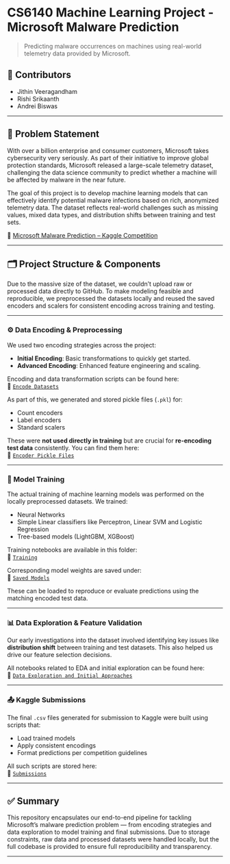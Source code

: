 # CS6140 Machine Learning Project - Microsoft Malware Prediction

> Predicting malware occurrences on machines using real-world telemetry data provided by Microsoft.

## 👥 Contributors

- Jithin Veeragandham  
- Rishi Srikaanth  
- Andrei Biswas  

---

## 📌 Problem Statement

With over a billion enterprise and consumer customers, Microsoft takes cybersecurity very seriously. As part of their initiative to improve global protection standards, Microsoft released a large-scale telemetry dataset, challenging the data science community to predict whether a machine will be affected by malware in the near future.

The goal of this project is to develop machine learning models that can effectively identify potential malware infections based on rich, anonymized telemetry data. The dataset reflects real-world challenges such as missing values, mixed data types, and distribution shifts between training and test sets.

🔗 [Microsoft Malware Prediction – Kaggle Competition](https://www.kaggle.com/competitions/microsoft-malware-prediction/overview)

---

## 🗂️ Project Structure & Components

Due to the massive size of the dataset, we couldn’t upload raw or processed data directly to GitHub. To make modeling feasible and reproducible, we preprocessed the datasets locally and reused the saved encoders and scalers for consistent encoding across training and testing.

---

### ⚙️ Data Encoding & Preprocessing

We used two encoding strategies across the project:

- **Initial Encoding**: Basic transformations to quickly get started.
- **Advanced Encoding**: Enhanced feature engineering and scaling.

Encoding and data transformation scripts can be found here:  
🔗 [`Encode Datasets`](https://github.com/Jithin-Veeragandham/CS6140-Project/tree/main/Encode%20Datasets)

As part of this, we generated and stored pickle files (`.pkl`) for:
- Count encoders  
- Label encoders  
- Standard scalers  

These were **not used directly in training** but are crucial for **re-encoding test data** consistently. You can find them here:  
🔗 [`Encoder Pickle Files`](https://github.com/Jithin-Veeragandham/CS6140-Project/tree/main/Encode%20Datasets/Encoder%20pickle%20Files)

---

### 🧠 Model Training

The actual training of machine learning models was performed on the locally preprocessed datasets. We trained:
- Neural Networks  
- Simple Linear classifiers like Perceptron, Linear SVM and Logistic Regression
- Tree-based models (LightGBM, XGBoost)

Training notebooks are available in this folder:  
🔗 [`Training`](https://github.com/Jithin-Veeragandham/CS6140-Project/tree/main/Training)

Corresponding model weights are saved under:  
🔗 [`Saved Models`](https://github.com/Jithin-Veeragandham/CS6140-Project/tree/main/Saved%20Models)

These can be loaded to reproduce or evaluate predictions using the matching encoded test data.

---

### 📊 Data Exploration & Feature Validation

Our early investigations into the dataset involved identifying key issues like **distribution shift** between training and test datasets. This also helped us drive our feature selection decisions.

All notebooks related to EDA and initial exploration can be found here:  
🔗 [`Data Exploration and Initial Approaches`](https://github.com/Jithin-Veeragandham/CS6140-Project/tree/main/Data%20Exploration%20and%20Initial%20Approaches)

---

### 📤 Kaggle Submissions

The final `.csv` files generated for submission to Kaggle were built using scripts that:
- Load trained models
- Apply consistent encodings
- Format predictions per competition guidelines

All such scripts are stored here:  
🔗 [`Submissions`](https://github.com/Jithin-Veeragandham/CS6140-Project/tree/main/Submissions)

---

## ✅ Summary

This repository encapsulates our end-to-end pipeline for tackling Microsoft’s malware prediction problem — from encoding strategies and data exploration to model training and final submissions. Due to storage constraints, raw data and processed datasets were handled locally, but the full codebase is provided to ensure full reproducibility and transparency.

---
